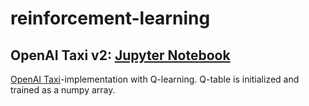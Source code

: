 # reinforcement-learning

## OpenAI Taxi v2: [Jupyter Notebook](OpenAI_Taxi.ipynb)
[OpenAI Taxi](http://gym.openai.com/envs/Taxi-v2/)-implementation with Q-learning. Q-table is initialized and trained as a numpy array.

